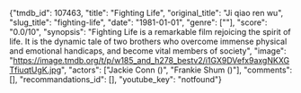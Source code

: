 {"tmdb_id": 107463, "title": "Fighting Life", "original_title": "Ji qiao ren wu", "slug_title": "fighting-life", "date": "1981-01-01", "genre": [""], "score": "0.0/10", "synopsis": "Fighting Life is a remarkable film rejoicing the spirit of life. It is the dynamic tale of two brothers who overcome immense physical and emotional handicaps, and become vital members of society", "image": "https://image.tmdb.org/t/p/w185_and_h278_bestv2/i1GX9DVefx9axgNKXGTfiuqtUgK.jpg", "actors": ["Jackie Conn ()", "Frankie Shum ()"], "comments": [], "recommandations_id": [], "youtube_key": "notfound"}